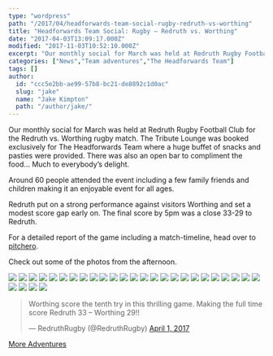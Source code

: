 ```yaml
---
type: "wordpress"
path: "/2017/04/headforwards-team-social-rugby-redruth-vs-worthing"
title: "Headforwards Team Social: Rugby – Redruth vs. Worthing"
date: "2017-04-03T13:09:17.000Z"
modified: "2017-11-03T10:52:10.000Z"
excerpt: "Our monthly social for March was held at Redruth Rugby Football Club for the Redruth vs. Worthing rugby match. The Tribute Lounge was booked exclusively for The Headforwards Team where a huge buffet of snacks and pasties were provided. There was also an open bar to compliment the food… Much to everybody’s delight. Around 60 people …"
categories: ["News","Team adventures","The Headforwards Team"]
tags: []
author:
  id: "ccc5e2bb-ae99-57b8-bc21-de8892c1d0ac"
  slug: "jake"
  name: "Jake Kimpton"
  path: "/author/jake/"
---
```

Our monthly social for March was held at Redruth Rugby Football Club for the Redruth vs. Worthing rugby match. The Tribute Lounge was booked exclusively for The Headforwards Team where a huge buffet of snacks and pasties were provided. There was also an open bar to compliment the food… Much to everybody’s delight.

Around 60 people attended the event including a few family friends and children making it an enjoyable event for all ages.

Redruth put on a strong performance against visitors Worthing and set a modest score gap early on. The final score by 5pm was a close 33-29 to Redruth.

For a detailed report of the game including a match-timeline, head over to [pitchero](http://www.pitchero.com/clubs/redruth/teams/38088/match-centre/1-2146655).

Check out some of the photos from the afternoon.


<section class="gallery">


![](/wp-content/uploads/2017/04/DSCF8067.jpg)
![](/wp-content/uploads/2017/04/DSCF8066.jpg)
![](/wp-content/uploads/2017/04/IMG_1768.jpg)
![](/wp-content/uploads/2017/04/DSCF8073.jpg)
![](/wp-content/uploads/2017/04/DSCF8078.jpg)
![](/wp-content/uploads/2017/04/DSCF8069.jpg)
![](/wp-content/uploads/2017/04/DSCF8080.jpg)
![](/wp-content/uploads/2017/04/DSCF8083.jpg)
![](/wp-content/uploads/2017/04/DSCF8096.jpg)
![](/wp-content/uploads/2017/04/DSCF8098.jpg)
![](/wp-content/uploads/2017/04/DSCF8152.jpg)
![](/wp-content/uploads/2017/04/DSCF8104.jpg)
![](/wp-content/uploads/2017/04/DSCF8095.jpg)
![](/wp-content/uploads/2017/04/DSCF8112.jpg)
![](/wp-content/uploads/2017/04/DSCF8121.jpg)
![](/wp-content/uploads/2017/04/DSCF8160.jpg)
![](/wp-content/uploads/2017/04/DSCF8137.jpg)
![](/wp-content/uploads/2017/04/DSCF8199.jpg)
![](/wp-content/uploads/2017/04/DSCF8150.jpg)
![](/wp-content/uploads/2017/04/DSCF8193.jpg)
![](/wp-content/uploads/2017/04/DSCF8133.jpg)
![](/wp-content/uploads/2017/04/DSCF8142.jpg)
![](/wp-content/uploads/2017/04/DSCF8166.jpg)
![](/wp-content/uploads/2017/04/DSCF8193-1.jpg)
![](/wp-content/uploads/2017/04/DSCF8205.jpg)
![](/wp-content/uploads/2017/04/IMG_1757.jpg)
![](/wp-content/uploads/2017/04/IMG_1765.jpg)
![](/wp-content/uploads/2017/04/DSCF8208.jpg)
![](/wp-content/uploads/2017/04/image_58e0d86dac205.jpg)

</section>



> Worthing score the tenth try in this thrilling game. Making the full time score Redruth 33 – Worthing 29!!
> 
> — RedruthRugby (@RedruthRugby) [April 1, 2017](https://twitter.com/RedruthRugby/status/848198416622641152)

[More Adventures](https://www.headforwards.com/category/team-adventures/)